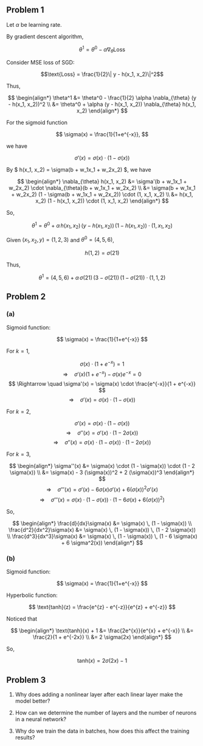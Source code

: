 ## Problem 1

Let $\alpha$ be learning rate.

By gradient descent algorithm,

$$\theta^1 = \theta^0 - \alpha \nabla_{\theta}\text{Loss}$$

Consider MSE loss of SGD:

$$\text{Loss} = \frac{1}{2}\| y - h(x_1, x_2)\|^2$$

Thus,

$$
\begin{align*}
\theta^1 &= \theta^0 - \frac{1}{2} \alpha \nabla_{\theta} (y - h(x_1, x_2))^2 \\
&= \theta^0 + \alpha (y - h(x_1, x_2)) \nabla_{\theta} h(x_1, x_2)
\end{align*}
$$

For the sigmoid function

$$ \sigma(x) = \frac{1}{1+e^{-x}}, $$

we have

$$ \sigma'(x) = \sigma(x) \cdot (1 - \sigma(x)) $$

By $ h(x_1, x_2) = \sigma(b + w_1x_1 + w_2x_2) $, we have

$$
\begin{align*}
\nabla_{\theta} h(x_1, x_2) &= \sigma'(b + w_1x_1 + w_2x_2) \cdot \nabla_{\theta}(b + w_1x_1 + w_2x_2) \\
&= \sigma(b + w_1x_1 + w_2x_2) (1 - \sigma(b + w_1x_1 + w_2x_2)) \cdot (1, x_1, x_2) \\
&= h(x_1, x_2) (1 - h(x_1, x_2)) \cdot (1, x_1, x_2)
\end{align*}
$$

So,

$$ \theta^1 = \theta^0 + \alpha \, h(x_1, x_2) \, (y - h(x_1, x_2)) \, (1 - h(x_1, x_2)) \cdot (1, x_1, x_2) $$

Given $(x_1, x_2, y) = (1, 2, 3)$ and $\theta^0 = (4, 5, 6)$,

$$ h(1, 2) = \sigma(21) $$

Thus,

$$ \theta^1 = (4, 5, 6) + \alpha \, \sigma(21) \, (3 - \sigma(21)) \, (1 - \sigma(21)) \cdot (1, 1, 2) $$


## Problem 2
### (a)

Sigmoid function:

$$ \sigma(x) = \frac{1}{1+e^{-x}} $$

For $k = 1$,

$$ \sigma(x) \cdot (1 + e^{-x}) = 1 $$
$$ \Rightarrow \quad \sigma'(x) (1 + e^{-x}) - \sigma(x)e^{-x} = 0 $$
$$ \Rightarrow \quad \sigma'(x) = \sigma(x) \cdot \frac{e^{-x}}{1 + e^{-x}} $$
$$ \Rightarrow \quad \sigma'(x) = \sigma(x) \cdot (1 - \sigma(x)) $$

For $k = 2$,

$$ \sigma'(x) = \sigma(x) \cdot (1 - \sigma(x)) $$
$$ \Rightarrow \quad \sigma''(x) = \sigma'(x) \cdot (1 - 2 \sigma(x)) $$
$$ \Rightarrow \quad \sigma''(x) = \sigma(x) \cdot (1 - \sigma(x)) \cdot (1 - 2 \sigma(x)) $$

For $k = 3$,

$$
\begin{align*}
\sigma''(x) &= \sigma(x) \cdot (1 - \sigma(x)) \cdot (1 - 2 \sigma(x)) \\
&= \sigma(x) - 3 (\sigma(x))^2 + 2 (\sigma(x))^3
\end{align*}
$$
$$ \Rightarrow \quad \sigma'''(x) = \sigma'(x) - 6 \sigma(x) \sigma'(x) + 6 (\sigma(x))^2 \sigma'(x) $$
$$ \Rightarrow \quad \sigma'''(x) = \sigma(x) \cdot (1 - \sigma(x)) \cdot (1 - 6 \sigma(x) + 6 (\sigma(x))^2) $$

So,

$$
\begin{align*}
\frac{d}{dx}\sigma(x) &= \sigma(x) \, (1 - \sigma(x)) \\
\frac{d^2}{dx^2}\sigma(x) &= \sigma(x) \, (1 - \sigma(x)) \, (1 - 2 \sigma(x)) \\
\frac{d^3}{dx^3}\sigma(x) &= \sigma(x) \, (1 - \sigma(x)) \, (1 - 6 \sigma(x) + 6 \sigma^2(x)) 
\end{align*}
$$


### (b)

Sigmoid function:

$$ \sigma(x) = \frac{1}{1+e^{-x}} $$

Hyperbolic function:

$$ \text{tanh}(z) = \frac{e^{z} - e^{-z}}{e^{z} + e^{-z}} $$

Noticed that

$$
\begin{align*}
\text{tanh}(x) + 1 &= \frac{2e^{x}}{e^{x} + e^{-x}} \\
&= \frac{2}{1 + e^{-2x}} \\
&= 2 \sigma(2x)
\end{align*}
$$

So,

$$ \text{tanh}(x) = 2 \sigma(2x) - 1 $$


## Problem 3

1. Why does adding a nonlinear layer after each linear layer make the model better?

2. How can we determine the number of layers and the number of neurons in a neural network?

3. Why do we train the data in batches, how does this affect the training results?
